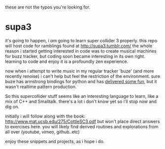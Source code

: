 these are not the typos you're looking for.

supa3
=====

it's going to happen, i _am_ going to learn super collider 3 properly. this repo will host code for ramblings found at http://supa3.tumblr.com/
the whole reason i started getting interested in code was to create musical machines for buzz tracker, but coding soon became interesting in its own right. 
learning to code and enjoy it is a profoundly zen experience. 

now when i attempt to write music in my regular tracker 'buze' (and more recently renoise) i can't help but feel the restriction of 
the environment. sure buze has armstrong bindings for python and has [delivered some fun](https://github.com/zeffii/LilPy), but it wasn't realtime pattern production.

So this supercollider stuff seems like an interesting language to learn, like a mix of C++ and Smalltalk. there's a lot i don't know yet
so i'll stop now and dig on. 

initially i will follow along with the book: http://www.mat.ucsb.edu/275/CottleSC3.pdf but won't place direct answers to exercises
here. you will likely find derived routines and explorations from all over (youtube, vimeo, github..etc)

enjoy these snippets and projects, as i hope i do.
